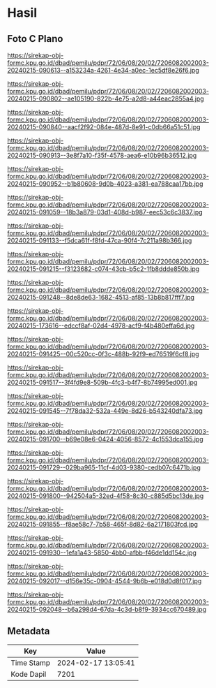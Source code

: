 # Hasil

## Foto C Plano

https://sirekap-obj-formc.kpu.go.id/dbad/pemilu/pdpr/72/06/08/20/02/7206082002003-20240215-090613--a153234a-4261-4e34-a0ec-1ec5df8e26f6.jpg

https://sirekap-obj-formc.kpu.go.id/dbad/pemilu/pdpr/72/06/08/20/02/7206082002003-20240215-090802--ae105190-822b-4e75-a2d8-a44eac2855a4.jpg

https://sirekap-obj-formc.kpu.go.id/dbad/pemilu/pdpr/72/06/08/20/02/7206082002003-20240215-090840--aacf2f92-084e-487d-8e91-c0db66a51c51.jpg

https://sirekap-obj-formc.kpu.go.id/dbad/pemilu/pdpr/72/06/08/20/02/7206082002003-20240215-090913--3e8f7a10-f35f-4578-aea6-e10b96b36512.jpg

https://sirekap-obj-formc.kpu.go.id/dbad/pemilu/pdpr/72/06/08/20/02/7206082002003-20240215-090952--b1b80608-9d0b-4023-a381-ea788caa17bb.jpg

https://sirekap-obj-formc.kpu.go.id/dbad/pemilu/pdpr/72/06/08/20/02/7206082002003-20240215-091059--18b3a879-03d1-408d-b987-eec53c6c3837.jpg

https://sirekap-obj-formc.kpu.go.id/dbad/pemilu/pdpr/72/06/08/20/02/7206082002003-20240215-091133--f5dca61f-f8fd-47ca-90f4-7c211a98b366.jpg

https://sirekap-obj-formc.kpu.go.id/dbad/pemilu/pdpr/72/06/08/20/02/7206082002003-20240215-091215--f3123682-c074-43cb-b5c2-1fb8ddde850b.jpg

https://sirekap-obj-formc.kpu.go.id/dbad/pemilu/pdpr/72/06/08/20/02/7206082002003-20240215-091248--8de8de63-1682-4513-af85-13b8b817fff7.jpg

https://sirekap-obj-formc.kpu.go.id/dbad/pemilu/pdpr/72/06/08/20/02/7206082002003-20240215-173616--edccf8af-02d4-4978-acf9-f4b480effa6d.jpg

https://sirekap-obj-formc.kpu.go.id/dbad/pemilu/pdpr/72/06/08/20/02/7206082002003-20240215-091425--00c520cc-0f3c-488b-92f9-ed76519f6cf8.jpg

https://sirekap-obj-formc.kpu.go.id/dbad/pemilu/pdpr/72/06/08/20/02/7206082002003-20240215-091517--3f4fd9e8-509b-4fc3-b4f7-8b74995ed001.jpg

https://sirekap-obj-formc.kpu.go.id/dbad/pemilu/pdpr/72/06/08/20/02/7206082002003-20240215-091545--7f78da32-532a-449e-8d26-b543240dfa73.jpg

https://sirekap-obj-formc.kpu.go.id/dbad/pemilu/pdpr/72/06/08/20/02/7206082002003-20240215-091700--b69e08e6-0424-4056-8572-4c1553dca155.jpg

https://sirekap-obj-formc.kpu.go.id/dbad/pemilu/pdpr/72/06/08/20/02/7206082002003-20240215-091729--029ba965-11cf-4d03-9380-cedb07c6471b.jpg

https://sirekap-obj-formc.kpu.go.id/dbad/pemilu/pdpr/72/06/08/20/02/7206082002003-20240215-091800--942504a5-32ed-4f58-8c30-c885d5bc13de.jpg

https://sirekap-obj-formc.kpu.go.id/dbad/pemilu/pdpr/72/06/08/20/02/7206082002003-20240215-091855--f8ae58c7-7b58-465f-8d82-6a2171803fcd.jpg

https://sirekap-obj-formc.kpu.go.id/dbad/pemilu/pdpr/72/06/08/20/02/7206082002003-20240215-091930--1efa1a43-5850-4bb0-afbb-f46de1dd154c.jpg

https://sirekap-obj-formc.kpu.go.id/dbad/pemilu/pdpr/72/06/08/20/02/7206082002003-20240215-092017--d156e35c-0904-4544-9b6b-e018d0d8f017.jpg

https://sirekap-obj-formc.kpu.go.id/dbad/pemilu/pdpr/72/06/08/20/02/7206082002003-20240215-092048--b6a298d4-67da-4c3d-b8f9-3934cc670489.jpg


## Metadata

| Key        | Value               |
| ---------- | ------------------- |
| Time Stamp | 2024-02-17 13:05:41 |
| Kode Dapil | 7201                |



